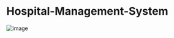 ﻿# Hospital-Management-System
![image](https://github.com/user-attachments/assets/f3274e76-6a57-4935-9198-a7016cdbc6cd)



